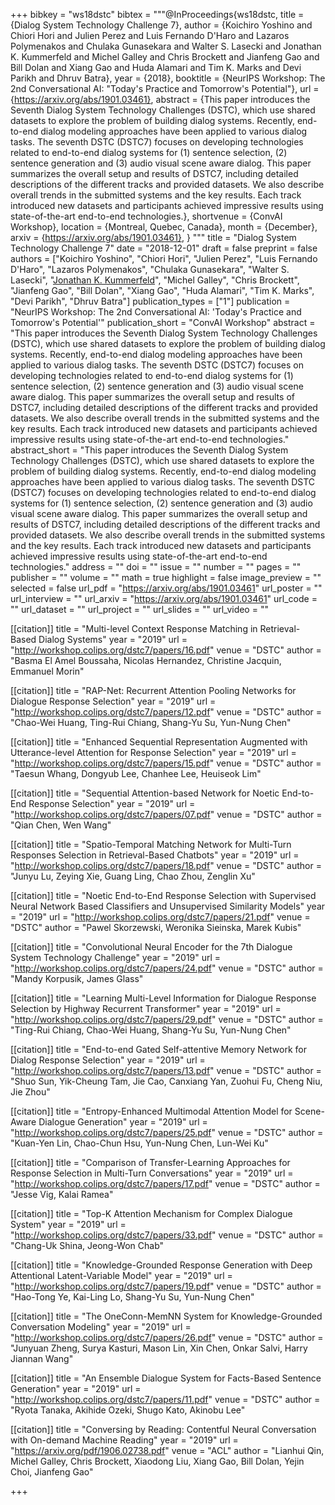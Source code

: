 +++
bibkey = "ws18dstc"
bibtex = """@InProceedings{ws18dstc,
  title     = {Dialog System Technology Challenge 7},
  author    = {Koichiro Yoshino and Chiori Hori and Julien Perez and Luis Fernando D'Haro and Lazaros Polymenakos and Chulaka Gunasekara and Walter S. Lasecki and Jonathan K. Kummerfeld and Michel Galley and Chris Brockett and Jianfeng Gao and Bill Dolan and Xiang Gao and Huda Alamari and Tim K. Marks and Devi Parikh and Dhruv Batra},
  year      = {2018},
  booktitle = {NeurIPS Workshop: The 2nd Conversational AI: "Today's Practice and Tomorrow's Potential"},
  url       = {https://arxiv.org/abs/1901.03461},
  abstract  = {This paper introduces the Seventh Dialog System Technology Challenges (DSTC), which use shared datasets to explore the problem of building dialog systems. Recently, end-to-end dialog modeling approaches have been applied to various dialog tasks. The seventh DSTC (DSTC7) focuses on developing technologies related to end-to-end dialog systems for (1) sentence selection, (2) sentence generation and (3) audio visual scene aware dialog. This paper summarizes the overall setup and results of DSTC7, including detailed descriptions of the different tracks and provided datasets. We also describe overall trends in the submitted systems and the key results. Each track introduced new datasets and participants achieved impressive results using state-of-the-art end-to-end technologies.},
  shortvenue = {ConvAI Workshop},
  location  = {Montreal, Quebec, Canada},
  month     = {December},
  arxiv     = {https://arxiv.org/abs/1901.03461},
}
"""
title = "Dialog System Technology Challenge 7"
date = "2018-12-01"
draft = false
preprint = false
authors = ["Koichiro Yoshino", "Chiori Hori", "Julien Perez", "Luis Fernando D'Haro", "Lazaros Polymenakos", "Chulaka Gunasekara", "Walter S. Lasecki", "<span style='text-decoration:underline;'>Jonathan K. Kummerfeld</span>", "Michel Galley", "Chris Brockett", "Jianfeng Gao", "Bill Dolan", "Xiang Gao", "Huda Alamari", "Tim K. Marks", "Devi Parikh", "Dhruv Batra"]
publication_types = ["1"]
publication = "NeurIPS Workshop: The 2nd Conversational AI: 'Today's Practice and Tomorrow's Potential'"
publication_short = "ConvAI Workshop"
abstract = "This paper introduces the Seventh Dialog System Technology Challenges (DSTC), which use shared datasets to explore the problem of building dialog systems. Recently, end-to-end dialog modeling approaches have been applied to various dialog tasks. The seventh DSTC (DSTC7) focuses on developing technologies related to end-to-end dialog systems for (1) sentence selection, (2) sentence generation and (3) audio visual scene aware dialog. This paper summarizes the overall setup and results of DSTC7, including detailed descriptions of the different tracks and provided datasets. We also describe overall trends in the submitted systems and the key results. Each track introduced new datasets and participants achieved impressive results using state-of-the-art end-to-end technologies."
abstract_short = "This paper introduces the Seventh Dialog System Technology Challenges (DSTC), which use shared datasets to explore the problem of building dialog systems. Recently, end-to-end dialog modeling approaches have been applied to various dialog tasks. The seventh DSTC (DSTC7) focuses on developing technologies related to end-to-end dialog systems for (1) sentence selection, (2) sentence generation and (3) audio visual scene aware dialog. This paper summarizes the overall setup and results of DSTC7, including detailed descriptions of the different tracks and provided datasets. We also describe overall trends in the submitted systems and the key results. Each track introduced new datasets and participants achieved impressive results using state-of-the-art end-to-end technologies."
address = ""
doi = ""
issue = ""
number = ""
pages = ""
publisher = ""
volume = ""
math = true
highlight = false
image_preview = ""
selected = false
url_pdf = "https://arxiv.org/abs/1901.03461"
url_poster = ""
url_interview = ""
url_arxiv = "https://arxiv.org/abs/1901.03461"
url_code = ""
url_dataset = ""
url_project = ""
url_slides = ""
url_video = ""

[[citation]]
title = "Multi-level Context Response Matching in Retrieval-Based Dialog Systems"
year = "2019"
url = "http://workshop.colips.org/dstc7/papers/16.pdf"
venue = "DSTC"
author = "Basma El Amel Boussaha, Nicolas Hernandez, Christine Jacquin, Emmanuel Morin"

[[citation]]
title = "RAP-Net: Recurrent Attention Pooling Networks for Dialogue Response Selection"
year = "2019"
url = "http://workshop.colips.org/dstc7/papers/12.pdf"
venue = "DSTC"
author = "Chao-Wei Huang, Ting-Rui Chiang, Shang-Yu Su, Yun-Nung Chen"

[[citation]]
title = "Enhanced Sequential Representation Augmented with Utterance-level Attention for Response Selection"
year = "2019"
url = "http://workshop.colips.org/dstc7/papers/15.pdf"
venue = "DSTC"
author = "Taesun Whang, Dongyub Lee, Chanhee Lee, Heuiseok Lim"

[[citation]]
title = "Sequential Attention-based Network for Noetic End-to-End Response Selection"
year = "2019"
url = "http://workshop.colips.org/dstc7/papers/07.pdf"
venue = "DSTC"
author = "Qian Chen, Wen Wang"

[[citation]]
title = "Spatio-Temporal Matching Network for Multi-Turn Responses Selection in Retrieval-Based Chatbots"
year = "2019"
url = "http://workshop.colips.org/dstc7/papers/18.pdf"
venue = "DSTC"
author = "Junyu Lu, Zeying Xie, Guang Ling, Chao Zhou, Zenglin Xu"

[[citation]]
title = "Noetic End-to-End Response Selection with Supervised Neural Network Based Classifiers and Unsupervised Similarity Models"
year = "2019"
url = "http://workshop.colips.org/dstc7/papers/21.pdf"
venue = "DSTC"
author = "Pawel Skorzewski, Weronika Sieinska, Marek Kubis"

[[citation]]
title = "Convolutional Neural Encoder for the 7th Dialogue System Technology Challenge"
year = "2019"
url = "http://workshop.colips.org/dstc7/papers/24.pdf"
venue = "DSTC"
author = "Mandy Korpusik, James Glass"

[[citation]]
title = "Learning Multi-Level Information for Dialogue Response Selection by Highway Recurrent Transformer"
year = "2019"
url = "http://workshop.colips.org/dstc7/papers/29.pdf"
venue = "DSTC"
author = "Ting-Rui Chiang, Chao-Wei Huang, Shang-Yu Su, Yun-Nung Chen"

[[citation]]
title = "End-to-end Gated Self-attentive Memory Network for Dialog Response Selection"
year = "2019"
url = "http://workshop.colips.org/dstc7/papers/13.pdf"
venue = "DSTC"
author = "Shuo Sun, Yik-Cheung Tam, Jie Cao, Canxiang Yan, Zuohui Fu, Cheng Niu, Jie Zhou"

[[citation]]
title = "Entropy-Enhanced Multimodal Attention Model for Scene-Aware Dialogue Generation"
year = "2019"
url = "http://workshop.colips.org/dstc7/papers/25.pdf"
venue = "DSTC"
author = "Kuan-Yen Lin, Chao-Chun Hsu, Yun-Nung Chen, Lun-Wei Ku"

[[citation]]
title = "Comparison of Transfer-Learning Approaches for Response Selection in Multi-Turn Conversations"
year = "2019"
url = "http://workshop.colips.org/dstc7/papers/17.pdf"
venue = "DSTC"
author = "Jesse Vig, Kalai Ramea"

[[citation]]
title = "Top-K Attention Mechanism for Complex Dialogue System"
year = "2019"
url = "http://workshop.colips.org/dstc7/papers/33.pdf"
venue = "DSTC"
author = "Chang-Uk Shina, Jeong-Won Chab"

[[citation]]
title = "Knowledge-Grounded Response Generation with Deep Attentional Latent-Variable Model"
year = "2019"
url = "http://workshop.colips.org/dstc7/papers/19.pdf"
venue = "DSTC"
author = "Hao-Tong Ye, Kai-Ling Lo, Shang-Yu Su, Yun-Nung Chen"

[[citation]]
title = "The OneConn-MemNN System for Knowledge-Grounded Conversation Modeling"
year = "2019"
url = "http://workshop.colips.org/dstc7/papers/26.pdf"
venue = "DSTC"
author = "Junyuan Zheng, Surya Kasturi, Mason Lin, Xin Chen, Onkar Salvi, Harry Jiannan Wang"

[[citation]]
title = "An Ensemble Dialogue System for Facts-Based Sentence Generation"
year = "2019"
url = "http://workshop.colips.org/dstc7/papers/11.pdf"
venue = "DSTC"
author = "Ryota Tanaka, Akihide Ozeki, Shugo Kato, Akinobu Lee"

[[citation]]
title = "Conversing by Reading: Contentful Neural Conversation with On-demand Machine Reading"
year = "2019"
url = "https://arxiv.org/pdf/1906.02738.pdf"
venue = "ACL"
author = "Lianhui Qin, Michel Galley, Chris Brockett, Xiaodong Liu, Xiang Gao, Bill Dolan, Yejin Choi, Jianfeng Gao"


+++